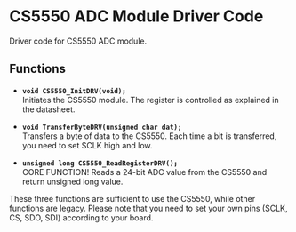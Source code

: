 # CS5550 ADC Module Driver Code

Driver code for CS5550 ADC module.

## Functions

- **`void CS5550_InitDRV(void);`**  
  Initiates the CS5550 module. The register is controlled as explained in the datasheet.

- **`void TransferByteDRV(unsigned char dat);`**  
  Transfers a byte of data to the CS5550. Each time a bit is transferred, you need to set SCLK high and low.

- **`unsigned long CS5550_ReadRegisterDRV();`**  
  CORE FUNCTION! Reads a 24-bit ADC value from the CS5550 and return unsigned long value.

These three functions are sufficient to use the CS5550, while other functions are legacy. Please note that you need to set your own pins (SCLK, CS, SDO, SDI) according to your board.
